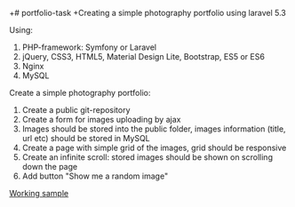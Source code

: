+# portfolio-task
+Creating a simple photography portfolio using laravel 5.3

Using:

1) PHP-framework: Symfony or Laravel
2) jQuery, CSS3, HTML5, Material Design Lite, Bootstrap, ES5 or ES6
3) Nginx
4) MySQL

Create a simple photography portfolio:

1) Create a public git-repository
2) Create a form for images uploading by ajax
3) Images should be stored into the public folder, images information (title, url etc) should be stored in MySQL
4) Create a page with simple grid of the images, grid should be responsive
5) Create an infinite scroll: stored images should be shown on scrolling down the page
6) Add button "Show me a random image"

[Working sample](http://35.157.146.128/)
